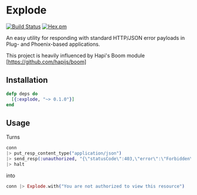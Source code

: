 # Explode

[![Build Status](https://travis-ci.org/pkinney/explode.svg?branch=master)](https://travis-ci.org/pkinney/explode)
[![Hex.pm](https://img.shields.io/hexpm/v/explode.svg)](https://hex.pm/packages/explode)

An easy utility for responding with standard HTTP/JSON error payloads in Plug- and Phoenix-based applications.

This project is heavily influenced by Hapi's Boom module [https://github.com/hapijs/boom]

## Installation

```elixir
defp deps do
  [{:explode, "~> 0.1.0"}]
end
```

## Usage

Turns

```elixir
conn
|> put_resp_content_type("application/json")
|> send_resp(:unauthorized, "{\"statusCode\":403,\"error\":\"Forbidden\",\"message\":\"You are not authorized to view this resource\"}")
|> halt
```

into

```elixir
conn |> Explode.with("You are not authorized to view this resource")
```
